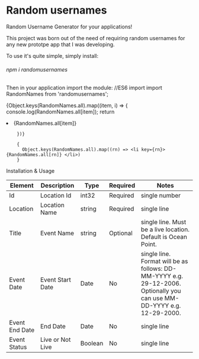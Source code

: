# Random usernames


Random Username Generator for your applications!


This project was born out of the need of requiring random usernames for any new prototpe app that I was developing. 

To use it's quite simple, simply install:
###### npm i randomusernames

Then in your application import the module:
//ES6 import
import RandomNames from 'randomusernames';

  {Object.keys(RandomNames.all).map((item, i) => {
             console.log(RandomNames.all[item]);
            return <li key={item}>{RandomNames.all[item]}</li>
    
        })}
 
        {
          Object.keys(RandomNames.all).map((rn) => <li key={rn}>{RandomNames.all[rn]} </li>)
        }

Installation & Usage

| Element | Description | Type | Required | Notes |
| --- | --- | --- | --- | --- |
| Id | Location Id | int32 | Required | single number |
| Location | Location Name | string | Required | single line |
| Title | Event Name | string | Optional | single line. Must be a live location. Default is Ocean Point. 
| Event Date | Event Start Date | Date | No |single line. Format will be as follows: DD-MM-YYYY e.g. 29-12-2006. Optionally you can use MM-DD-YYYY e.g. 12-29-2000.
| Event End Date | End Date | Date | No | single line |
| Event Status | Live or Not Live  | Boolean | No | single line |
